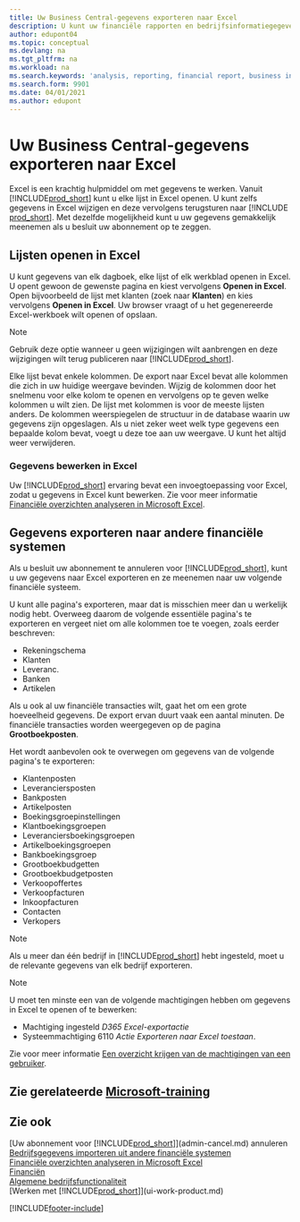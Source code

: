 ```yaml
---
title: Uw Business Central-gegevens exporteren naar Excel
description: U kunt uw financiële rapporten en bedrijfsinformatiegegevens uit Business Central exporteren naar Excel of uw gegevens in Excel openen.
author: edupont04
ms.topic: conceptual
ms.devlang: na
ms.tgt_pltfrm: na
ms.workload: na
ms.search.keywords: 'analysis, reporting, financial report, business intelligence, BI, Excel'
ms.search.form: 9901
ms.date: 04/01/2021
ms.author: edupont
---
```

# <a name="export-your-business-data-to-excel"></a><a name="export-your-business-data-to-excel"></a><a name="export-your-business-data-to-excel"></a>Uw Business Central-gegevens exporteren naar Excel

Excel is een krachtig hulpmiddel om met gegevens te werken. Vanuit [!INCLUDE[prod_short](includes/prod_short.md)] kunt u elke lijst in Excel openen. U kunt zelfs gegevens in Excel wijzigen en deze vervolgens terugsturen naar [!INCLUDE [prod_short](includes/prod_short.md)]. Met dezelfde mogelijkheid kunt u uw gegevens gemakkelijk meenemen als u besluit uw abonnement op te zeggen.

## <a name="opening-lists-in-excel"></a><a name="opening-lists-in-excel"></a><a name="opening-lists-in-excel"></a>Lijsten openen in Excel

U kunt gegevens van elk dagboek, elke lijst of elk werkblad openen in Excel. U opent gewoon de gewenste pagina en kiest vervolgens **Openen in Excel**. Open bijvoorbeeld de lijst met klanten (zoek naar **Klanten**) en kies vervolgens **Openen in Excel**. Uw browser vraagt of u het gegenereerde Excel-werkboek wilt openen of opslaan.  

> [!NOTE]
> Gebruik deze optie wanneer u geen wijzigingen wilt aanbrengen en deze wijzigingen wilt terug publiceren naar [!INCLUDE[prod_short](includes/prod_short.md)].  

Elke lijst bevat enkele kolommen. De export naar Excel bevat alle kolommen die zich in uw huidige weergave bevinden. Wijzig de kolommen door het snelmenu voor elke kolom te openen en vervolgens op te geven welke kolommen u wilt zien. De lijst met kolommen is voor de meeste lijsten anders. De kolommen weerspiegelen de structuur in de database waarin uw gegevens zijn opgeslagen. Als u niet zeker weet welk type gegevens een bepaalde kolom bevat, voegt u deze toe aan uw weergave. U kunt het altijd weer verwijderen.  

### <a name="edit-data-in-excel"></a><a name="edit-data-in-excel"></a><a name="edit-data-in-excel"></a>Gegevens bewerken in Excel

Uw [!INCLUDE[prod_short](includes/prod_short.md)] ervaring bevat een invoegtoepassing voor Excel, zodat u gegevens in Excel kunt bewerken. Zie voor meer informatie [Financiële overzichten analyseren in Microsoft Excel](finance-analyze-excel.md).  

## <a name="exporting-data-to-other-finance-systems"></a><a name="exporting-data-to-other-finance-systems"></a><a name="exporting-data-to-other-finance-systems"></a>Gegevens exporteren naar andere financiële systemen

Als u besluit uw abonnement te annuleren voor [!INCLUDE[prod_short](includes/prod_short.md)], kunt u uw gegevens naar Excel exporteren en ze meenemen naar uw volgende financiële systeem.  

U kunt alle pagina's exporteren, maar dat is misschien meer dan u werkelijk nodig hebt. Overweeg daarom de volgende essentiële pagina's te exporteren en vergeet niet om alle kolommen toe te voegen, zoals eerder beschreven:  

* Rekeningschema  
* Klanten  
* Leveranc.  
* Banken  
* Artikelen  

Als u ook al uw financiële transacties wilt, gaat het om een grote hoeveelheid gegevens. De export ervan duurt vaak een aantal minuten. De financiële transacties worden weergegeven op de pagina **Grootboekposten**.  

Het wordt aanbevolen ook te overwegen om gegevens van de volgende pagina's te exporteren:  

* Klantenposten  
* Leveranciersposten  
* Bankposten  
* Artikelposten  
* Boekingsgroepinstellingen  
* Klantboekingsgroepen  
* Leveranciersboekingsgroepen  
* Artikelboekingsgroepen  
* Bankboekingsgroep  
* Grootboekbudgetten  
* Grootboekbudgetposten  
* Verkoopoffertes  
* Verkoopfacturen  
* Inkoopfacturen  
* Contacten  
* Verkopers  

> [!NOTE]  
> Als u meer dan één bedrijf in [!INCLUDE[prod_short](includes/prod_short.md)] hebt ingesteld, moet u de relevante gegevens van elk bedrijf exporteren.

> [!NOTE]
> U moet ten minste een van de volgende machtigingen hebben om gegevens in Excel te openen of te bewerken:
>
> * Machtiging ingesteld *D365 Excel-exportactie*  
> * Systeemmachtiging 6110 *Actie Exporteren naar Excel toestaan*.  

Zie voor meer informatie [Een overzicht krijgen van de machtigingen van een gebruiker](ui-define-granular-permissions.md#to-get-an-overview-of-a-users-permissions).

## <a name="see-related-microsoft-training"></a><a name="see-related-microsoft-training"></a><a name="see-related-microsoft-training"></a>Zie gerelateerde [Microsoft-training](/training/modules/configure-powerbi-excel-dynamics-365-business-central/index)

## <a name="see-also"></a><a name="see-also"></a><a name="see-also"></a>Zie ook
[Uw abonnement voor [!INCLUDE[prod_short](includes/prod_short.md)]](admin-cancel.md) annuleren  
[Bedrijfsgegevens importeren uit andere financiële systemen](across-import-data-configuration-packages.md)  
[Financiële overzichten analyseren in Microsoft Excel](finance-analyze-excel.md)  
[Financiën](finance.md)  
[Algemene bedrijfsfunctionaliteit](ui-across-business-areas.md)  
[Werken met [!INCLUDE[prod_short](includes/prod_short.md)]](ui-work-product.md)  


[!INCLUDE[footer-include](includes/footer-banner.md)]
